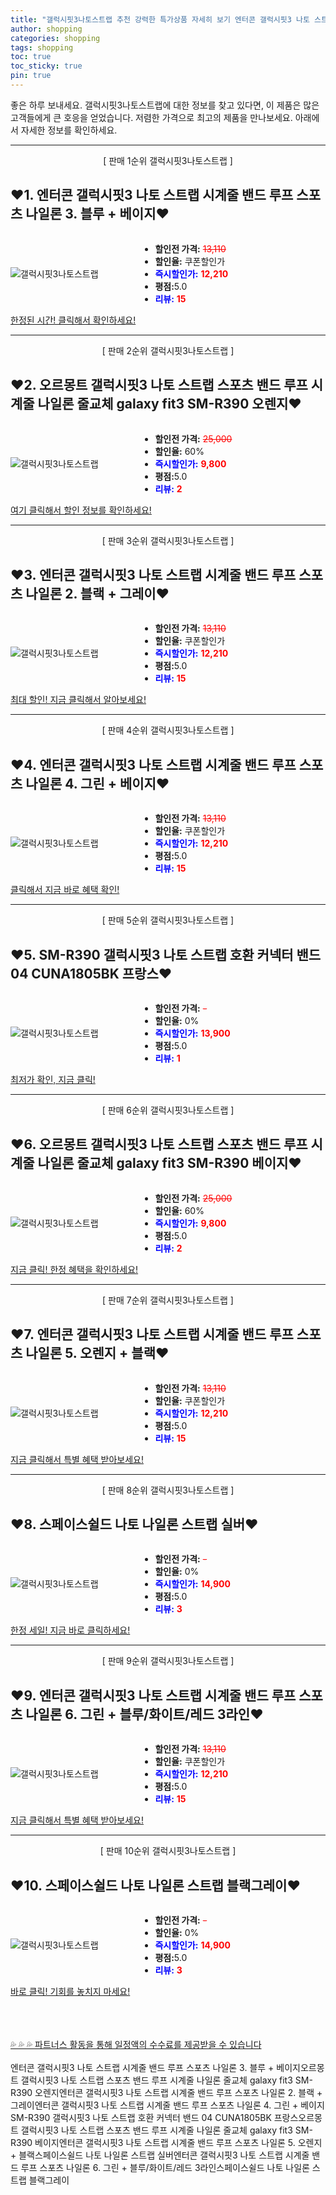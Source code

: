 ```yaml
---
title: "갤럭시핏3나토스트랩 추천 강력한 특가상품 자세히 보기 엔터콘 갤럭시핏3 나토 스트랩 시계줄"
author: shopping
categories: shopping
tags: shopping
toc: true
toc_sticky: true
pin: true
---
```

좋은 하루 보내세요. 갤럭시핏3나토스트랩에 대한 정보를 찾고 있다면, 이 제품은 많은 고객들에게 큰 호응을 얻었습니다. 저렴한 가격으로 최고의 제품을 만나보세요. 아래에서 자세한 정보를 확인하세요.

---
<p class="toplist" style="margin: 0 auto; display: block; width: fit-content;">[ 판매 1순위 갤럭시핏3나토스트랩 ]</p>

<h2><strong>❤️1. 엔터콘 갤럭시핏3 나토 스트랩 시계줄 밴드 루프 스포츠 나일론 3. 블루 + 베이지❤️</strong></h2>

<div style="display: flex; align-items: center;">
    <div style="flex: 0.4;">
        <img src="https://thumbnail7.coupangcdn.com/thumbnails/remote/230x230ex/image/vendor_inventory/41ca/ea9c8ff90a44a0b406782df6232b404fabcffce50cf7cc526d226a075ff9.jpg" alt="갤럭시핏3나토스트랩" style="max-width: 100%;">
    </div>
    <div style="flex: 0.6; margin-left: 10px;">
        <ul>
            <li><strong>할인전 가격:</strong> <del style="color: red;">13,110</del></li>
            <li><strong>할인율:</strong> 쿠폰할인가</li>
            <li><span style='color:blue'><strong>즉시할인가:</strong></span> <span style='color:red'><strong>12,210</strong></span></li>
            <li><strong>평점:</strong>5.0</li>
            <li><span style='color:blue'><strong>리뷰:</strong></span> <span style='color:red'><strong>15</strong></span></li>
        </ul>
    </div>
</div>
<div class="center">
    <a href="https://William4Davisa.github.io?lptag=AF9450613&subid=githubio&pageKey=8154617578&traceid=V0-153&itemId=23223409506&vendorItemId=90255893673" class="myButton">
        한정된 시간! 클릭해서 확인하세요!
    </a>
</div>


---
<p class="toplist" style="margin: 0 auto; display: block; width: fit-content;">[ 판매 2순위 갤럭시핏3나토스트랩 ]</p>

<h2><strong>❤️2. 오르몽트 갤럭시핏3 나토 스트랩 스포츠 밴드 루프 시계줄 나일론 줄교체 galaxy fit3 SM-R390 오렌지❤️</strong></h2>

<div style="display: flex; align-items: center;">
    <div style="flex: 0.4;">
        <img src="https://thumbnail8.coupangcdn.com/thumbnails/remote/230x230ex/image/vendor_inventory/dcba/34545cc93d302ea58ac6cebccea2aa7de8fafe37c988245d018c8833276a.jpg" alt="갤럭시핏3나토스트랩" style="max-width: 100%;">
    </div>
    <div style="flex: 0.6; margin-left: 10px;">
        <ul>
            <li><strong>할인전 가격:</strong> <del style="color: red;">25,000</del></li>
            <li><strong>할인율:</strong> 60%</li>
            <li><span style='color:blue'><strong>즉시할인가:</strong></span> <span style='color:red'><strong>9,800</strong></span></li>
            <li><strong>평점:</strong>5.0</li>
            <li><span style='color:blue'><strong>리뷰:</strong></span> <span style='color:red'><strong>2</strong></span></li>
        </ul>
    </div>
</div>
<div class="center">
    <a href="https://William4Davisa.github.io?lptag=AF9450613&subid=githubio&pageKey=8206911045&traceid=V0-153&itemId=23544410337&vendorItemId=90570618636" class="myButton">
        여기 클릭해서 할인 정보를 확인하세요!
    </a>
</div>


---
<p class="toplist" style="margin: 0 auto; display: block; width: fit-content;">[ 판매 3순위 갤럭시핏3나토스트랩 ]</p>

<h2><strong>❤️3. 엔터콘 갤럭시핏3 나토 스트랩 시계줄 밴드 루프 스포츠 나일론 2. 블랙 + 그레이❤️</strong></h2>

<div style="display: flex; align-items: center;">
    <div style="flex: 0.4;">
        <img src="https://thumbnail6.coupangcdn.com/thumbnails/remote/230x230ex/image/vendor_inventory/3c56/c54d6904eed4592b19d2af2545baab406141490964b61a32ad53853462db.jpg" alt="갤럭시핏3나토스트랩" style="max-width: 100%;">
    </div>
    <div style="flex: 0.6; margin-left: 10px;">
        <ul>
            <li><strong>할인전 가격:</strong> <del style="color: red;">13,110</del></li>
            <li><strong>할인율:</strong> 쿠폰할인가</li>
            <li><span style='color:blue'><strong>즉시할인가:</strong></span> <span style='color:red'><strong>12,210</strong></span></li>
            <li><strong>평점:</strong>5.0</li>
            <li><span style='color:blue'><strong>리뷰:</strong></span> <span style='color:red'><strong>15</strong></span></li>
        </ul>
    </div>
</div>
<div class="center">
    <a href="https://William4Davisa.github.io?lptag=AF9450613&subid=githubio&pageKey=8154617578&traceid=V0-153&itemId=23223409504&vendorItemId=90255893667" class="myButton">
        최대 할인! 지금 클릭해서 알아보세요!
    </a>
</div>


---
<p class="toplist" style="margin: 0 auto; display: block; width: fit-content;">[ 판매 4순위 갤럭시핏3나토스트랩 ]</p>

<h2><strong>❤️4. 엔터콘 갤럭시핏3 나토 스트랩 시계줄 밴드 루프 스포츠 나일론 4. 그린 + 베이지❤️</strong></h2>

<div style="display: flex; align-items: center;">
    <div style="flex: 0.4;">
        <img src="https://thumbnail9.coupangcdn.com/thumbnails/remote/230x230ex/image/vendor_inventory/c61f/eb68da9a47d502a765807658af1c1404ab80ecc1b8ae347a83f994dc7e5f.jpg" alt="갤럭시핏3나토스트랩" style="max-width: 100%;">
    </div>
    <div style="flex: 0.6; margin-left: 10px;">
        <ul>
            <li><strong>할인전 가격:</strong> <del style="color: red;">13,110</del></li>
            <li><strong>할인율:</strong> 쿠폰할인가</li>
            <li><span style='color:blue'><strong>즉시할인가:</strong></span> <span style='color:red'><strong>12,210</strong></span></li>
            <li><strong>평점:</strong>5.0</li>
            <li><span style='color:blue'><strong>리뷰:</strong></span> <span style='color:red'><strong>15</strong></span></li>
        </ul>
    </div>
</div>
<div class="center">
    <a href="https://William4Davisa.github.io?lptag=AF9450613&subid=githubio&pageKey=8154617578&traceid=V0-153&itemId=23223409508&vendorItemId=90255893637" class="myButton">
        클릭해서 지금 바로 혜택 확인!
    </a>
</div>


---
<p class="toplist" style="margin: 0 auto; display: block; width: fit-content;">[ 판매 5순위 갤럭시핏3나토스트랩 ]</p>

<h2><strong>❤️5. SM-R390 갤럭시핏3 나토 스트랩 호환 커넥터 밴드 04 CUNA1805BK 프랑스❤️</strong></h2>

<div style="display: flex; align-items: center;">
    <div style="flex: 0.4;">
        <img src="https://thumbnail6.coupangcdn.com/thumbnails/remote/230x230ex/image/vendor_inventory/4a4c/99f2b607d5690ca0578c3335d1684f244e859115900f34de220f30c38987.jpg" alt="갤럭시핏3나토스트랩" style="max-width: 100%;">
    </div>
    <div style="flex: 0.6; margin-left: 10px;">
        <ul>
            <li><strong>할인전 가격:</strong> <del style="color: red;">-</del></li>
            <li><strong>할인율:</strong> 0%</li>
            <li><span style='color:blue'><strong>즉시할인가:</strong></span> <span style='color:red'><strong>13,900</strong></span></li>
            <li><strong>평점:</strong>5.0</li>
            <li><span style='color:blue'><strong>리뷰:</strong></span> <span style='color:red'><strong>1</strong></span></li>
        </ul>
    </div>
</div>
<div class="center">
    <a href="https://William4Davisa.github.io?lptag=AF9450613&subid=githubio&pageKey=8056688646&traceid=V0-153&itemId=22617215514&vendorItemId=89658789433" class="myButton">
        최저가 확인, 지금 클릭!
    </a>
</div>


---
<p class="toplist" style="margin: 0 auto; display: block; width: fit-content;">[ 판매 6순위 갤럭시핏3나토스트랩 ]</p>

<h2><strong>❤️6. 오르몽트 갤럭시핏3 나토 스트랩 스포츠 밴드 루프 시계줄 나일론 줄교체 galaxy fit3 SM-R390 베이지❤️</strong></h2>

<div style="display: flex; align-items: center;">
    <div style="flex: 0.4;">
        <img src="https://thumbnail8.coupangcdn.com/thumbnails/remote/230x230ex/image/vendor_inventory/dcba/34545cc93d302ea58ac6cebccea2aa7de8fafe37c988245d018c8833276a.jpg" alt="갤럭시핏3나토스트랩" style="max-width: 100%;">
    </div>
    <div style="flex: 0.6; margin-left: 10px;">
        <ul>
            <li><strong>할인전 가격:</strong> <del style="color: red;">25,000</del></li>
            <li><strong>할인율:</strong> 60%</li>
            <li><span style='color:blue'><strong>즉시할인가:</strong></span> <span style='color:red'><strong>9,800</strong></span></li>
            <li><strong>평점:</strong>5.0</li>
            <li><span style='color:blue'><strong>리뷰:</strong></span> <span style='color:red'><strong>2</strong></span></li>
        </ul>
    </div>
</div>
<div class="center">
    <a href="https://William4Davisa.github.io?lptag=AF9450613&subid=githubio&pageKey=8206911045&traceid=V0-153&itemId=23544410331&vendorItemId=90570618602" class="myButton">
        지금 클릭! 한정 혜택을 확인하세요!
    </a>
</div>


---
<p class="toplist" style="margin: 0 auto; display: block; width: fit-content;">[ 판매 7순위 갤럭시핏3나토스트랩 ]</p>

<h2><strong>❤️7. 엔터콘 갤럭시핏3 나토 스트랩 시계줄 밴드 루프 스포츠 나일론 5. 오렌지 + 블랙❤️</strong></h2>

<div style="display: flex; align-items: center;">
    <div style="flex: 0.4;">
        <img src="https://thumbnail8.coupangcdn.com/thumbnails/remote/230x230ex/image/vendor_inventory/aa01/3ddaa4e05fbdcbe701010eb65e3f46423329bfd9833424649c2319808027.jpg" alt="갤럭시핏3나토스트랩" style="max-width: 100%;">
    </div>
    <div style="flex: 0.6; margin-left: 10px;">
        <ul>
            <li><strong>할인전 가격:</strong> <del style="color: red;">13,110</del></li>
            <li><strong>할인율:</strong> 쿠폰할인가</li>
            <li><span style='color:blue'><strong>즉시할인가:</strong></span> <span style='color:red'><strong>12,210</strong></span></li>
            <li><strong>평점:</strong>5.0</li>
            <li><span style='color:blue'><strong>리뷰:</strong></span> <span style='color:red'><strong>15</strong></span></li>
        </ul>
    </div>
</div>
<div class="center">
    <a href="https://William4Davisa.github.io?lptag=AF9450613&subid=githubio&pageKey=8154617578&traceid=V0-153&itemId=23223409505&vendorItemId=90255893685" class="myButton">
        지금 클릭해서 특별 혜택 받아보세요!
    </a>
</div>


---
<p class="toplist" style="margin: 0 auto; display: block; width: fit-content;">[ 판매 8순위 갤럭시핏3나토스트랩 ]</p>

<h2><strong>❤️8. 스페이스쉴드 나토 나일론 스트랩 실버❤️</strong></h2>

<div style="display: flex; align-items: center;">
    <div style="flex: 0.4;">
        <img src="https://thumbnail8.coupangcdn.com/thumbnails/remote/230x230ex/image/retail/images/2024/05/09/14/0/1f496449-6657-49c1-8028-b3f9c7f14daa.jpg" alt="갤럭시핏3나토스트랩" style="max-width: 100%;">
    </div>
    <div style="flex: 0.6; margin-left: 10px;">
        <ul>
            <li><strong>할인전 가격:</strong> <del style="color: red;">-</del></li>
            <li><strong>할인율:</strong> 0%</li>
            <li><span style='color:blue'><strong>즉시할인가:</strong></span> <span style='color:red'><strong>14,900</strong></span></li>
            <li><strong>평점:</strong>5.0</li>
            <li><span style='color:blue'><strong>리뷰:</strong></span> <span style='color:red'><strong>3</strong></span></li>
        </ul>
    </div>
</div>
<div class="center">
    <a href="https://William4Davisa.github.io?lptag=AF9450613&subid=githubio&pageKey=8087823437&traceid=V0-153&itemId=22831009370&vendorItemId=89865769811" class="myButton">
        한정 세일! 지금 바로 클릭하세요!
    </a>
</div>


---
<p class="toplist" style="margin: 0 auto; display: block; width: fit-content;">[ 판매 9순위 갤럭시핏3나토스트랩 ]</p>

<h2><strong>❤️9. 엔터콘 갤럭시핏3 나토 스트랩 시계줄 밴드 루프 스포츠 나일론 6. 그린 + 블루/화이트/레드 3라인❤️</strong></h2>

<div style="display: flex; align-items: center;">
    <div style="flex: 0.4;">
        <img src="https://thumbnail8.coupangcdn.com/thumbnails/remote/230x230ex/image/vendor_inventory/ebf9/19d73d59283a3e1a5120d0ef747325500be6af1446127c8d80ffe17a5bc9.jpg" alt="갤럭시핏3나토스트랩" style="max-width: 100%;">
    </div>
    <div style="flex: 0.6; margin-left: 10px;">
        <ul>
            <li><strong>할인전 가격:</strong> <del style="color: red;">13,110</del></li>
            <li><strong>할인율:</strong> 쿠폰할인가</li>
            <li><span style='color:blue'><strong>즉시할인가:</strong></span> <span style='color:red'><strong>12,210</strong></span></li>
            <li><strong>평점:</strong>5.0</li>
            <li><span style='color:blue'><strong>리뷰:</strong></span> <span style='color:red'><strong>15</strong></span></li>
        </ul>
    </div>
</div>
<div class="center">
    <a href="https://William4Davisa.github.io?lptag=AF9450613&subid=githubio&pageKey=8154617578&traceid=V0-153&itemId=23223409507&vendorItemId=90255893680" class="myButton">
        지금 클릭해서 특별 혜택 받아보세요!
    </a>
</div>


---
<p class="toplist" style="margin: 0 auto; display: block; width: fit-content;">[ 판매 10순위 갤럭시핏3나토스트랩 ]</p>

<h2><strong>❤️10. 스페이스쉴드 나토 나일론 스트랩 블랙그레이❤️</strong></h2>

<div style="display: flex; align-items: center;">
    <div style="flex: 0.4;">
        <img src="https://thumbnail8.coupangcdn.com/thumbnails/remote/230x230ex/image/retail/images/2024/05/09/14/7/fcc81000-b499-4cad-893b-366d616143ba.jpg" alt="갤럭시핏3나토스트랩" style="max-width: 100%;">
    </div>
    <div style="flex: 0.6; margin-left: 10px;">
        <ul>
            <li><strong>할인전 가격:</strong> <del style="color: red;">-</del></li>
            <li><strong>할인율:</strong> 0%</li>
            <li><span style='color:blue'><strong>즉시할인가:</strong></span> <span style='color:red'><strong>14,900</strong></span></li>
            <li><strong>평점:</strong>5.0</li>
            <li><span style='color:blue'><strong>리뷰:</strong></span> <span style='color:red'><strong>3</strong></span></li>
        </ul>
    </div>
</div>
<div class="center">
    <a href="https://William4Davisa.github.io?lptag=AF9450613&subid=githubio&pageKey=8087823437&traceid=V0-153&itemId=22831009390&vendorItemId=89865769911" class="myButton">
        바로 클릭! 기회를 놓치지 마세요!
    </a>
</div>

<br><br><br>[💦 💦 💦 파트너스 활동을 통해 일정액의 수수료를 제공받을 수 있습니다](https://link.coupang.com/a/bcpT2c)<br><br>엔터콘 갤럭시핏3 나토 스트랩 시계줄 밴드 루프 스포츠 나일론 3. 블루 + 베이지오르몽트 갤럭시핏3 나토 스트랩 스포츠 밴드 루프 시계줄 나일론 줄교체 galaxy fit3 SM-R390 오렌지엔터콘 갤럭시핏3 나토 스트랩 시계줄 밴드 루프 스포츠 나일론 2. 블랙 + 그레이엔터콘 갤럭시핏3 나토 스트랩 시계줄 밴드 루프 스포츠 나일론 4. 그린 + 베이지SM-R390 갤럭시핏3 나토 스트랩 호환 커넥터 밴드 04 CUNA1805BK 프랑스오르몽트 갤럭시핏3 나토 스트랩 스포츠 밴드 루프 시계줄 나일론 줄교체 galaxy fit3 SM-R390 베이지엔터콘 갤럭시핏3 나토 스트랩 시계줄 밴드 루프 스포츠 나일론 5. 오렌지 + 블랙스페이스쉴드 나토 나일론 스트랩 실버엔터콘 갤럭시핏3 나토 스트랩 시계줄 밴드 루프 스포츠 나일론 6. 그린 + 블루/화이트/레드 3라인스페이스쉴드 나토 나일론 스트랩 블랙그레이